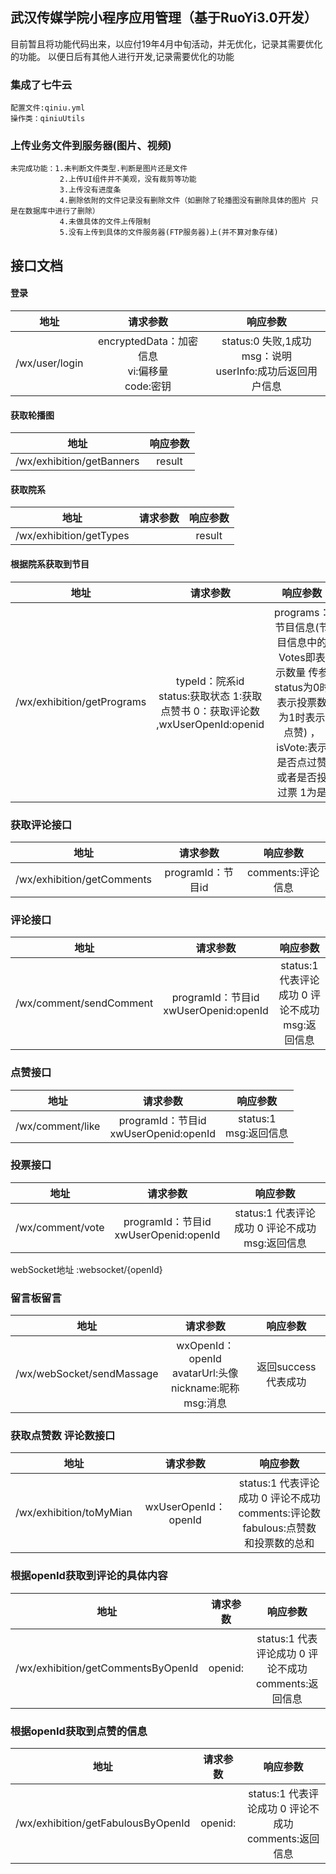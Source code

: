 ## 武汉传媒学院小程序应用管理（基于RuoYi3.0开发）
目前暂且将功能代码出来，以应付19年4月中旬活动，并无优化，记录其需要优化的功能。
以便日后有其他人进行开发,记录需要优化的功能




### 集成了七牛云
    配置文件:qiniu.yml
    操作类：qiniuUtils
### 上传业务文件到服务器(图片、视频)
    未完成功能：1.未判断文件类型.判断是图片还是文件
               2.上传UI组件并不美观，没有裁剪等功能
               3.上传没有进度条
               4.删除依附的文件记录没有删除文件（如删除了轮播图没有删除具体的图片 只是在数据库中进行了删除）
               4.未做具体的文件上传限制
               5.没有上传到具体的文件服务器(FTP服务器)上(并不算对象存储)
    
## 接口文档

####  登录

| 地址  | 请求参数 | 响应参数 |
|:------: | :------: | :------: |
| /wx/user/login | encryptedData：加密信息<br>vi:偏移量 <br>code:密钥| status:0 失败,1成功<br>msg：说明<br>userInfo:成功后返回用户信息 |

#### 获取轮播图
| 地址  | 响应参数 |
|:------: | :------: |
| /wx/exhibition/getBanners  | result |


####  获取院系
| 地址  | 请求参数 | 响应参数 |
|:------: | :------: | :------: |
| /wx/exhibition/getTypes | | result |


####  根据院系获取到节目
| 地址  | 请求参数 | 响应参数 |
|:------: | :------: | :------: |
| /wx/exhibition/getPrograms | typeId：院系id<br>status:获取状态 1:获取点赞书 0：获取评论数 ,wxUserOpenId:openid| programs：节目信息(节目信息中的 Votes即表示数量 传参status为0时表示投票数 为1时表示点赞) ，isVote:表示是否点过赞或者是否投过票 1为是|

### 获取评论接口
| 地址  | 请求参数 | 响应参数 |
|:------: | :------: | :------: |
| /wx/exhibition/getComments | programId：节目id  | comments:评论信息 |


### 评论接口
| 地址  | 请求参数 | 响应参数 |
|:------: | :------: | :------: |
| /wx/comment/sendComment | programId：节目id<br>xwUserOpenid:openId  | status:1 代表评论成功 0 评论不成功<br>msg:返回信息 |


### 点赞接口
| 地址  | 请求参数 | 响应参数 |
|:------: | :------: | :------: |
| /wx/comment/like | programId：节目id<br>xwUserOpenid:openId  | status:1  <br> msg:返回信息 |


### 投票接口
| 地址  | 请求参数 | 响应参数 |
|:------: | :------: | :------: |
| /wx/comment/vote | programId：节目id<br>xwUserOpenid:openId  | status:1 代表评论成功 0 评论不成功 <br> msg:返回信息 |


webSocket地址 :websocket/{openId}
### 留言板留言
| 地址  | 请求参数 | 响应参数 |
|:------: | :------: | :------: |
| /wx/webSocket/sendMassage | wxOpenId：openId<br>avatarUrl:头像<br> nickname:昵称 <br> msg:消息 | 返回success代表成功 |


### 获取点赞数 评论数接口
| 地址  | 请求参数 | 响应参数 |
|:------: | :------: | :------: |
| /wx/exhibition/toMyMian | wxUserOpenId：openId | status:1 代表评论成功 0 评论不成功 <br> comments:评论数 fabulous:点赞数和投票数的总和 |


### 根据openId获取到评论的具体内容
| 地址  | 请求参数 | 响应参数 |
|:------: | :------: | :------: |
| /wx/exhibition/getCommentsByOpenId | openid: | status:1 代表评论成功 0 评论不成功 <br> comments:返回信息 |


### 根据openId获取到点赞的信息
| 地址  | 请求参数 | 响应参数 |
|:------: | :------: | :------: |
| /wx/exhibition/getFabulousByOpenId | openid: | status:1 代表评论成功 0 评论不成功 <br> comments:返回信息 |